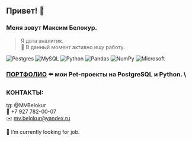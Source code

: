 ## Привет! 👋
### Меня зовут Максим Белокур. 

>  Я дата аналитик. \
>  🔭 В данный момент активно ищу работу. 

![Postgres](https://img.shields.io/badge/postgres-%23316192.svg?style=for-the-badge&logo=postgresql&logoColor=white) ![MySQL](https://img.shields.io/badge/mysql-4479A1.svg?style=for-the-badge&logo=mysql&logoColor=white) 
![Python](https://img.shields.io/badge/python-3670A0?style=for-the-badge&logo=python&logoColor=ffdd54) ![Pandas](https://img.shields.io/badge/pandas-%23150458.svg?style=for-the-badge&logo=pandas&logoColor=white) ![NumPy](https://img.shields.io/badge/numpy-%23013243.svg?style=for-the-badge&logo=numpy&logoColor=white) ![Microsoft](https://img.shields.io/badge/Microsoft-0078D4?style=for-the-badge&logo=microsoft&logoColor=white) 

### **[ПОРТФОЛИО](https://github.com/maxbelokur/Maks-Belokur_Portfolio)** :arrow_left: мои Pet-проекты на PostgreSQL и Python. \

### КОНТАКТЫ:
tg:  @MVBelokur \
:iphone:  +7 927 782-00-07 \
:envelope:  mv.belokur@yandex.ru


  🔭 I’m currently looking for job.
<!--
**maxbelokur/maxbelokur** is a ✨ _special_ ✨ repository because its `README.md` (this file) appears on your GitHub profile.

Here are some ideas to get you started:



